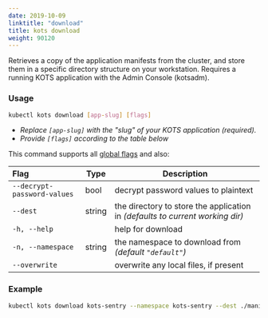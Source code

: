 ```yaml
---
date: 2019-10-09
linktitle: "download"
title: kots download
weight: 90120
---
```


Retrieves a copy of the application manifests from the cluster, and store them in a specific directory structure on your workstation. Requires a running KOTS application with the Admin Console (kotsadm).

### Usage
```bash
kubectl kots download [app-slug] [flags]
```

* _Replace `[app-slug]` with the "slug" of your KOTS application (required)._
* _Provide `[flags]` according to the table below_

This command supports all [global flags](/kots-cli/global-flags/) and also:


| Flag                 | Type | Description |
|:----------------------|------|-------------|
| `--decrypt-password-values` | bool | decrypt password values to plaintext |
| `--dest` | string |        the directory to store the application in _(defaults to current working dir)_ |
| `-h, --help`   |  |           help for download |
| `-n, --namespace` | string |    the namespace to download from _(default `"default"`)_ |
| `--overwrite` |   |       overwrite any local files, if present |

### Example
```bash
kubectl kots download kots-sentry --namespace kots-sentry --dest ./manifests --overwrite
```
